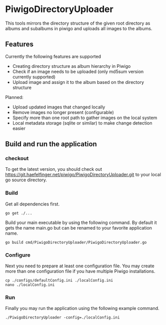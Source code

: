 # PiwigoDirectoryUploader

This tools mirrors the directory structure of the given root directory as albums and subalbums in piwigo
and uploads all images to the albums.

## Features

Currently the following features are supported

- Creating directory structure as album hierarchy in Piwigo
- Check if an image needs to be uploaded (only md5sum version currently supported)
- Upload image and assign it to the album based on the directory structure

Planned:

- Upload updated images that changed locally
- Remove images no longer present (configurable)
- Specify more than one root path to gather images on the local system
- Local metadata storage (sqlite or similar) to make change detection easier 


## Build and run the application

### checkout

To get the latest version, you should check out https://git.haefelfinger.net/piwigo/PiwigoDirectoryUploader.git to
your local go source directory.

### Build

Get all dependencies first.

```
go get ./...
```

Build your main executable by using the following command. By default it gets the name main.go but can be renamed to your
favorite application name.

```
go build cmd/PiwigoDirectoryUploader/PiwigoDirectoryUploader.go
```

### Configure

Next you need to prepare at least one configuration file.
You may create more than one configuration file if you have multiple Piwigo installations.

```
cp ./configs/defaultConfig.ini ./localConfig.ini
nano ./localConfig.ini
```

### Run

Finally you may run the application using the following example command.

```
./PiwigoDirectoryUploader -config=./localConfig.ini
```